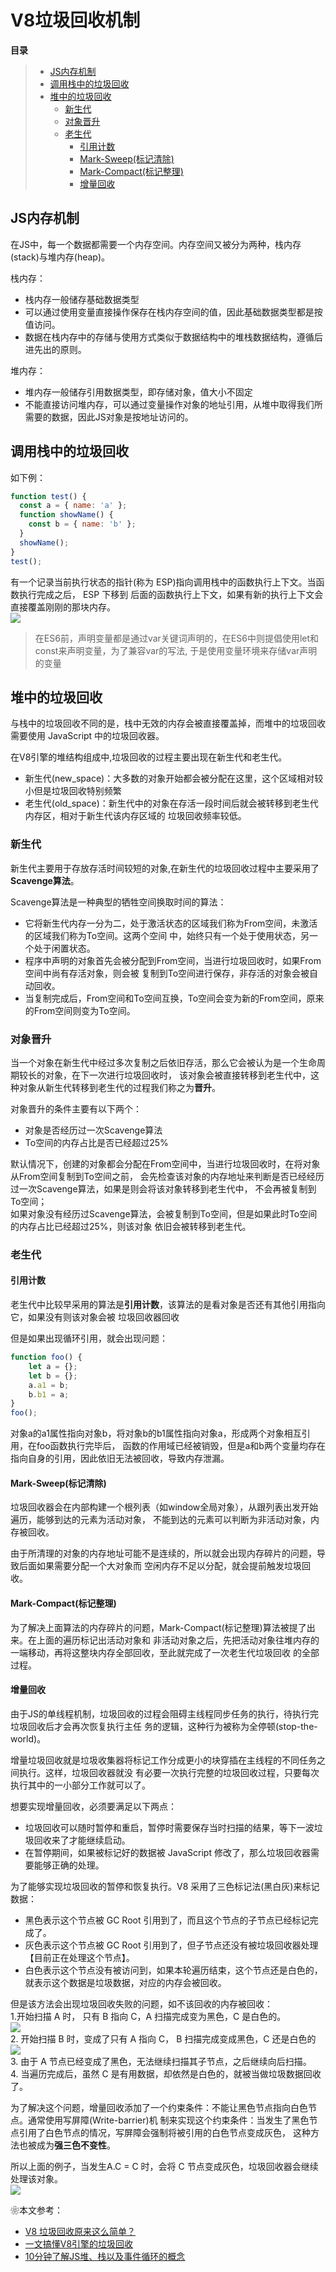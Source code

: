 # V8垃圾回收机制

**目录**
> * [JS内存机制](#JS内存机制)
> * [调用栈中的垃圾回收](#调用栈中的垃圾回收)
> * [堆中的垃圾回收](#堆中的垃圾回收)
>   * [新生代](#新生代)
>   * [对象晋升](#对象晋升)
>   * [老生代](#老生代)
>     * [引用计数](#引用计数)
>     * [Mark-Sweep(标记清除)](#Mark-Sweep(标记清除))
>     * [Mark-Compact(标记整理)](#Mark-Compact(标记整理))
>     * [增量回收](#增量回收)

## JS内存机制
在JS中，每一个数据都需要一个内存空间。内存空间又被分为两种，栈内存(stack)与堆内存(heap)。

栈内存：
* 栈内存一般储存基础数据类型
* 可以通过使用变量直接操作保存在栈内存空间的值，因此基础数据类型都是按值访问。
* 数据在栈内存中的存储与使用方式类似于数据结构中的堆栈数据结构，遵循后进先出的原则。

堆内存：
* 堆内存一般储存引用数据类型，即存储对象，值大小不固定
* 不能直接访问堆内存，可以通过变量操作对象的地址引用，从堆中取得我们所需要的数据，因此JS对象是按地址访问的。


## 调用栈中的垃圾回收
如下例：
```js
function test() {
  const a = { name: 'a' };
  function showName() {
    const b = { name: 'b' };
  }
  showName();
}
test();
```
有一个记录当前执行状态的指针(称为 ESP)指向调用栈中的函数执行上下文。当函数执行完成之后， ESP 下移到
后面的函数执行上下文，如果有新的执行上下文会直接覆盖刚刚的那块内存。<br>
![](./image/16238039618073.png)

>在ES6前，声明变量都是通过var关键词声明的，在ES6中则提倡使用let和const来声明变量，为了兼容var的写法,
>于是使用变量环境来存储var声明的变量

## 堆中的垃圾回收
与栈中的垃圾回收不同的是，栈中无效的内存会被直接覆盖掉，而堆中的垃圾回收需要使用 JavaScript 中的垃圾回收器。

在V8引擎的堆结构组成中,垃圾回收的过程主要出现在新生代和老生代。
* 新生代(new_space)：大多数的对象开始都会被分配在这里，这个区域相对较小但是垃圾回收特别频繁
* 老生代(old_space)：新生代中的对象在存活一段时间后就会被转移到老生代内存区，相对于新生代该内存区域的
垃圾回收频率较低。

### 新生代
新生代主要用于存放存活时间较短的对象,在新生代的垃圾回收过程中主要采用了**Scavenge算法**。

Scavenge算法是一种典型的牺牲空间换取时间的算法：
* 它将新生代内存一分为二，处于激活状态的区域我们称为From空间，未激活的区域我们称为To空间。这两个空间
   中，始终只有一个处于使用状态，另一个处于闲置状态。
* 程序中声明的对象首先会被分配到From空间，当进行垃圾回收时，如果From空间中尚有存活对象，则会被
  复制到To空间进行保存，非存活的对象会被自动回收。
* 当复制完成后，From空间和To空间互换，To空间会变为新的From空间，原来的From空间则变为To空间。

### 对象晋升
当一个对象在新生代中经过多次复制之后依旧存活，那么它会被认为是一个生命周期较长的对象，在下一次进行垃圾回收时，
该对象会被直接转移到老生代中，这种对象从新生代转移到老生代的过程我们称之为**晋升**。

对象晋升的条件主要有以下两个：
* 对象是否经历过一次Scavenge算法
* To空间的内存占比是否已经超过25%

默认情况下，创建的对象都会分配在From空间中，当进行垃圾回收时，在将对象从From空间复制到To空间之前，
会先检查该对象的内存地址来判断是否已经经历过一次Scavenge算法，如果是则会将该对象转移到老生代中，
不会再被复制到To空间；<br>
如果对象没有经历过Scavenge算法，会被复制到To空间，但是如果此时To空间的内存占比已经超过25%，则该对象
依旧会被转移到老生代。

### 老生代

#### 引用计数
老生代中比较早采用的算法是**引用计数**，该算法的是看对象是否还有其他引用指向它，如果没有则该对象会被
垃圾回收器回收

但是如果出现循环引用，就会出现问题：
```js
function foo() {
    let a = {};
    let b = {};
    a.a1 = b;
    b.b1 = a;
}
foo();
```
对象a的a1属性指向对象b，将对象b的b1属性指向对象a，形成两个对象相互引用，在foo函数执行完毕后，
函数的作用域已经被销毁，但是a和b两个变量均存在指向自身的引用，因此依旧无法被回收，导致内存泄漏。

#### Mark-Sweep(标记清除)
垃圾回收器会在内部构建一个根列表（如window全局对象），从跟列表出发开始遍历，能够到达的元素为活动对象，
不能到达的元素可以判断为非活动对象，内存被回收。

由于所清理的对象的内存地址可能不是连续的，所以就会出现内存碎片的问题，导致后面如果需要分配一个大对象而
空闲内存不足以分配，就会提前触发垃圾回收。

#### Mark-Compact(标记整理)
为了解决上面算法的内存碎片的问题，Mark-Compact(标记整理)算法被提了出来。在上面的遍历标记出活动对象和
非活动对象之后，先把活动对象往堆内存的一端移动，再将这整块内存全部回收，至此就完成了一次老生代垃圾回收
的全部过程。

#### 增量回收
由于JS的单线程机制，垃圾回收的过程会阻碍主线程同步任务的执行，待执行完垃圾回收后才会再次恢复执行主任
务的逻辑，这种行为被称为全停顿(stop-the-world)。

增量垃圾回收就是垃圾收集器将标记工作分成更小的块穿插在主线程的不同任务之间执行。这样，垃圾回收器就没
有必要一次执行完整的垃圾回收过程，只要每次执行其中的一小部分工作就可以了。

想要实现增量回收，必须要满足以下两点：
* 垃圾回收可以随时暂停和重启，暂停时需要保存当时扫描的结果，等下一波垃圾回收来了才能继续启动。
* 在暂停期间，如果被标记好的数据被 JavaScript 修改了，那么垃圾回收器需要能够正确的处理。

为了能够实现垃圾回收的暂停和恢复执行。V8 采用了三色标记法(黑白灰)来标记数据：
* 黑色表示这个节点被 GC Root 引用到了，而且这个节点的子节点已经标记完成了。
* 灰色表示这个节点被 GC Root 引用到了，但子节点还没有被垃圾回收器处理【目前正在处理这个节点】。
* 白色表示这个节点没有被访问到，如果本轮遍历结束，这个节点还是白色的，就表示这个数据是垃圾数据，对应的内存会被回收。

但是该方法会出现垃圾回收失败的问题，如不该回收的内存被回收：<br>
1.开始扫描 A 时， 只有 B 指向 C，A 扫描完成变为黑色，C 是白色的。<br>
![](./image/16238126414958.png)<br>
2. 开始扫描 B 时，变成了只有 A 指向 C， B 扫描完成变成黑色，C 还是白色的<br>
![](./image/1623812702(1).png)<br>
3. 由于 A 节点已经变成了黑色，无法继续扫描其子节点，之后继续向后扫描。<br>
4. 当遍历完成后，虽然 C 是有用数据，却依然是白色的，就被当做垃圾数据回收了。<br>

为了解决这个问题，增量回收添加了一个约束条件：不能让黑色节点指向白色节点。通常使用写屏障(Write-barrier)机
制来实现这个约束条件：当发生了黑色节点引用了白色节点的情况，写屏障会强制将被引用的白色节点变成灰色，
这种方法也被成为**强三色不变性**。

所以上面的例子，当发生A.C = C 时，会将 C 节点变成灰色，垃圾回收器会继续处理该对象。<br>
![](./image/16238129343453.png)

❀本文参考：
* [V8 垃圾回收原来这么简单？](https://zhuanlan.zhihu.com/p/146749402)
* [一文搞懂V8引擎的垃圾回收](https://juejin.cn/post/6844904016325902344#heading-4)
* [10分钟了解JS堆、栈以及事件循环的概念](https://juejin.cn/post/6844903618999500808#heading-1)
